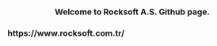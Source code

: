 <h3 align="center">Welcome to Rocksoft A.S. Github page.</h3>

<h3 align="left">https://www.rocksoft.com.tr/</h3>
<p align="left">
</p>
